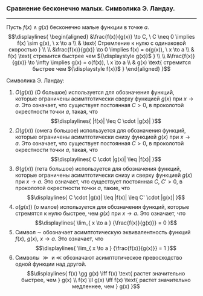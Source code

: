 ### Сравнение бесконечно малых. Символика Э. Ландау.
---
Пусть ${\displaystyle f(x) \wedge g(x)}$ бесконечно малые функции в точке ${\displaystyle a}$.
$$\displaylines{
\begin{aligned}
&\frac{f(x)}{g(x)} \to  C, \  C \neq 0 \implies f(x) \sim g(x), \  x \to a \\ & \text{ Стремление к нулю с одинаковой скоростью } \\ \\
&\frac{f(x)}{g(x)} \to  0 \implies f(x) = o(g(x)), \  x \to  a \\ & f(x) \text{ стремится быстрее чем ${\displaystyle g(x)}$ } \\ \\
&\frac{f(x)}{g(x)} \to  \infty \implies g(x) = o(f(x)), \  x \to  a \\
& g(x) \text{ стремится быстрее чем ${\displaystyle f(x)}$ }
\end{aligned}
}$$

Символика Э. Ландау:

1. ${\displaystyle O(g(x))}$ (О большое) используется для обозначения функций, которые ограничены асимптотически сверху функцией ${\displaystyle g(x)}$ при ${\displaystyle x \to a}$.
Это означает, что существует постоянная ${\displaystyle C>0}$, в проколотой окрестности точки ${\displaystyle a}$, такая, что
$$\displaylines{
|f(x)| \leq  C \cdot |g(x)|
}$$
2.  ${\displaystyle \Omega(g(x))}$ (омега большое) используется для обозначения функций, которые ограничены асимптотически снизу функцией ${\displaystyle g(x)}$ при ${\displaystyle x \to a}$.
Это означает, что существует постоянная ${\displaystyle C>0}$, в проколотой окрестности точки ${\displaystyle a}$, такая, что
$$\displaylines{
C \cdot |g(x)| \leq  |f(x)|
}$$
3.  ${\displaystyle \Theta(g(x))}$ (тета большое) используется для обозначения функций, которые ограничены асимптотически снизу и сверху функцией ${\displaystyle g(x)}$ при ${\displaystyle x \to a}$.
Это означает, что существует постоянная ${\displaystyle C, \ C' >0}$, в проколотой окрестности точки ${\displaystyle a}$, такие, что
$$\displaylines{
C \cdot |g(x)| \leq  |f(x)| \leq  C' \cdot |g(x)|
}$$
4. ${\displaystyle o(g(x))}$ (о малое) используется для обозначения функций, которые стремятся к нулю быстрее, чем ${\displaystyle g(x)}$ при ${\displaystyle x \to a}$. Это означает, что 
$$\displaylines{
\lim_{ x \to a } {\frac{f(x)}{g(x)}} = 0
}$$
5. Символ ${\displaystyle \sim}$ обозначает асимптотическую эквивалентность функций ${\displaystyle f(x), \ g(x), \ x\to a}$. Это означает, что 
$$\displaylines{
\lim_{ x \to a } {\frac{f(x)}{g(x)}} = 1
}$$
6. Символы ${\displaystyle \gg \text{ и } \ll}$ обозначают асимптотическое превосходство одной функции над другой.
$$\displaylines{
f(x) \gg g(x) \iff f(x) \text{ растет значительно быстрее, чем } g(x) \\
f(x) \ll g(x) \iff  f(x) \text{ растет значительно медленнее, чем } g(x)
}$$
